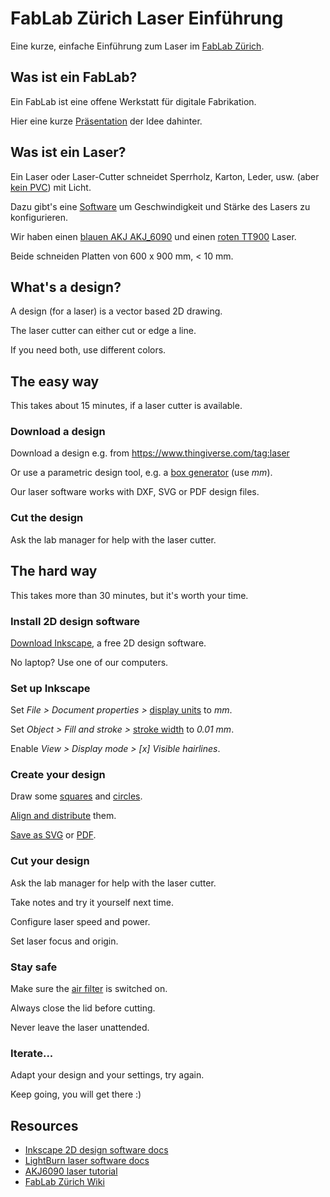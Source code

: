 # FabLab Zürich Laser Einführung
Eine kurze, einfache Einführung zum Laser im [FabLab Zürich](https://zurich.fablab.ch/).

## Was ist ein FabLab?
Ein FabLab ist eine offene Werkstatt für digitale Fabrikation.

Hier eine kurze [Präsentation](http://www.tamberg.org/fablabzurich/2017/WasIstEinFabLab.pdf) der Idee dahinter.

## Was ist ein Laser?
Ein Laser oder Laser-Cutter schneidet Sperrholz, Karton, Leder, usw. (aber [kein PVC](https://lasergods.com/can-i-cut-vinyl-pvc-in-a-laser/)) mit Licht.

Dazu gibt's eine [Software](https://lightburnsoftware.com/) um Geschwindigkeit und Stärke des Lasers zu konfigurieren.

Wir haben einen [blauen AKJ AKJ_6090](http://wiki.zurich.fablab.ch/AKJ_6090) und einen [roten TT900](http://wiki.zurich.fablab.ch/TT900) Laser.

Beide schneiden Platten von 600 x 900 mm, < 10 mm.

## What's a design?
A design (for a laser) is a vector based 2D drawing.

The laser cutter can either cut or edge a line.

If you need both, use different colors.

## The easy way
This takes about 15 minutes, if a laser cutter is available.

### Download a design
Download a design e.g. from https://www.thingiverse.com/tag:laser

Or use a parametric design tool, e.g. a [box generator](https://ddg.co/?q=box+generator) (use _mm_).

Our laser software works with DXF, SVG or PDF design files.

### Cut the design
Ask the lab manager for help with the laser cutter.

## The hard way
This takes more than 30 minutes, but it's worth your time.

### Install 2D design software
[Download Inkscape](https://inkscape.org/), a free 2D design software.

No laptop? Use one of our computers.

### Set up Inkscape
Set _File > Document properties >_ [display units](https://inkscape-manuals.readthedocs.io/en/latest/managing-workspace.html?#document-properties-dialog) to _mm_.

Set _Object > Fill and stroke >_ [stroke width](https://inkscape-manuals.readthedocs.io/en/latest/fill-and-stroke-dialog.html) to _0.01 mm_.

Enable _View > Display mode > [x] Visible hairlines_.

### Create your design
Draw some [squares](https://inkscape-manuals.readthedocs.io/en/latest/squares-and-rectangles.html) and [circles](https://inkscape-manuals.readthedocs.io/en/latest/circles-ellipses-and-arcs.html).

[Align and distribute](https://inkscape-manuals.readthedocs.io/en/latest/align-and-distribute.html) them.

[Save as SVG](https://inkscape-manuals.readthedocs.io/en/latest/saving.html) or [PDF](https://inkscape-manuals.readthedocs.io/en/latest/export-pdf.html).

### Cut your design
Ask the lab manager for help with the laser cutter.

Take notes and try it yourself next time.

Configure laser speed and power.

Set laser focus and origin.

### Stay safe
Make sure the [air filter](http://wiki.zurich.fablab.ch/BOFA_AD2000_iQ) is switched on.

Always close the lid before cutting.

Never leave the laser unattended.

### Iterate...
Adapt your design and your settings, try again.

Keep going, you will get there :)

## Resources
* [Inkscape 2D design software docs](https://inkscape-manuals.readthedocs.io/en/latest/)
* [LightBurn laser software docs](https://github.com/LightBurnSoftware/Documentation/blob/master/README.md)
* [AKJ6090 laser tutorial](http://wiki.zurich.fablab.ch/images/9/97/Anleitung_AKJ6090.pdf)
* [FabLab Zürich Wiki](http://wiki.zurich.fablab.ch/)
